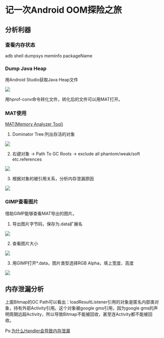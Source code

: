﻿# 记一次Android OOM探险之旅

## 分析利器

### 查看内存状态

adb shell dumpsys meminfo packageName

### Dump Java Heap

用Android Studio获取Java Heap文件

![](https://www.github.com/wslaimin/blog/raw/master/pics/dump_heap.png)

用hprof-conv命令转化文件，转化后的文件可以用MAT打开。 

### MAT使用

[MAT(Memory Analyzer Tool)](http://www.eclipse.org/mat/downloads.php)

1. Dominator Tree:列出存活的对象

![](https://www.github.com/wslaimin/blog/raw/master/pics/dominator_tree.png)

2. 右键对象 -> Path To GC Roots -> exclude all phantom/weak/soft etc.references

![](https://www.github.com/wslaimin/blog/raw/master/pics/gc.png)

3. 根据对象的被引用关系，分析内存泄漏原因

![](https://www.github.com/wslaimin/blog/raw/master/pics/gc_path.png)

### GIMP查看图片

借助GIMP能够查看MAT导出的图片。

1. 导出图片字节码，保存为.data扩展名

![](https://www.github.com/wslaimin/blog/raw/master/pics/export_data.png)

2. 查看图片大小

![](https://www.github.com/wslaimin/blog/raw/master/pics/pic_size.png)

3. 用GIMP打开*.data，图片类型选择RGB Alpha，填上宽度、高度

![](https://www.github.com/wslaimin/blog/raw/master/pics/gimp.png)

## 内存泄漏分析

上面Bitmap的GC Path可以看出：loadResultListener引用的对象是匿名内部类对象，持有外部Activity引用。这个对象被google gms引用，因为google gms的声明周期远超Activity，所以导致Bitmap不能被回收，甚至连Activity都不能被回收。

Ps:[为什么Handler会导致内存泄漏](https://www.androiddesignpatterns.com/2013/01/inner-class-handler-memory-leak.html)
